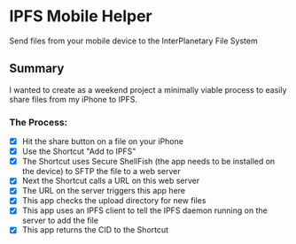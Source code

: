 # IPFS Mobile Helper

Send files from your mobile device to the InterPlanetary File System

## Summary

I wanted to create as a weekend project a minimally viable process to easily share files from my iPhone to IPFS.

### The Process:

- [x] Hit the share button on a file on your iPhone
- [x] Use the Shortcut "Add to IPFS"
- [x] The Shortcut uses Secure ShellFish (the app needs to be installed on the device) to SFTP the file to a web server
- [x] Next the Shortcut calls a URL on this web server
- [x] The URL on the server triggers this app here
- [x] This app checks the upload directory for new files
- [x] This app uses an IPFS client to tell the IPFS daemon running on the server to add the file
- [x] This app returns the CID to the Shortcut